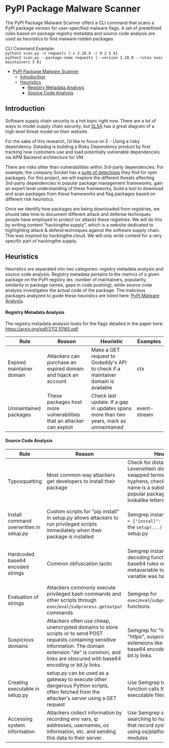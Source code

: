 # PyPI Package Malware Scanner
The PyPI Package Malware Scanner offers a CLI command that scans a PyPI package version for user-specified malware flags. 
A set of predefined rules based on package registry metadata and source code analysis are used as heuristics to find malware-ridden packages.

CLI Command Example: \
`python3 scan.py -n requests [-v 2.28.0 -r 0 2 5 6]`\
`python3 scan.py --package-name requests [--version 2.28.0 --rules exec maintainers 5 6]`

- [PyPI Package Malware Scanner](#pypi-package-malware-scanner)
  - [Introduction](#introduction)
  - [Heuristics](#heuristics)
      - [Registry Metadata Analysis](#registry-metadata-analysis)
      - [Source Code Analysis](#source-code-analysis)

## Introduction
Software supply chain security is a hot topic right now. There are a lot of ways to model supply chain security, but [SLSA](https://slsa.dev/spec/v0.1/index) has a great diagram of a high level threat model on their website.

For the sake of this research, I’d like to focus on E - Using a risky dependency. Datadog is building a Risky Dependency product by first tracking how customers use and load potentially vulnerable dependencies via APM Backend architecture for VM.  

There are risks other than vulnerabilities within 3rd-party dependencies. For example, the company Socket has a [suite of detections](https://docs.google.com/document/d/1FW_sDMQjwFr1M9rJtUCl-FGd9Qx-fSPTkGEhlrze6eE/edit#heading=h.c7o1wqxf0xx) they find for npm packages. For this project, we will explore the different threats affecting 3rd-party dependencies in popular package management frameworks, gain an expert level understanding of these frameworks, build a tool to download and scan packages from these frameworks and flag packages based on different risk heuristics. 

Once we identify how packages are being downloaded from registries, we should take time to document different attack and defense techniques people have employed to protect (or attack) these registries. We will do this by writing content “hackingthe.supply”, which is a website dedicated to highlighting attack & defend techniques against the software supply chain. This was inspired by hackingthe.cloud. We will only write content for a very specific part of hackingthe.supply.

## Heuristics
Heuristics are separated into two categories: registry metadata analysis and source code analysis. Registry metadata pertains to the metrics of a given package on the PyPI registry (ex. number of maintainers, popularity, similarity in package names, gaps in code pushing), while source code analysis investigates the actual code of the package. The malicious packages analyzed to guide these heuristics are listed here: [PyPI Malware Analysis](https://datadoghq.atlassian.net/wiki/spaces/~628e8c561a437e007042ec14/pages/2515534035/PyPI+Malware+Analysis).

#### Registry Metadata Analysis
The registry metadata analysis looks for the flags detailed in the paper here: https://arxiv.org/pdf/2112.10165.pdf

| Rule | Reason | Heuristic | Examples |
|---|---|---|---|
| Expired maintainer domain | Attackers can purchase an expired domain and hijack an account | Make a GET request to Godaddy's API to check if a maintainer domain is available | ctx |
| Unmaintained packages | These packages host more vulnerabilities that an attacker can exploit | Check last update. If a gap in updates spans more than two years, mark as unmaintained | event-stream |

#### Source Code Analysis
| Rule | Reason | Heuristic | Examples |
|---|---|---|---|
| Typosquatting | Most common way attackers get developers to install their package | Check for distance one Levenshtein distance, check for swapped terms around hyphens, check if package name is a substring of more popular packages, check for lookalike letters | (Too many to name) |
| Install command overwritten in setup.py | Custom scripts for "pip install" in setup.py allows attackers to run privileged scripts immediately when their package is installed | Semgrep instances of `cmdclass = {"install": [new script]}` in the `setup(...)` function in setup.py | httplib3, htpplib2, request-oathlib, unicode-csv, etc. |
| Hardcoded base64 encoded strings | Common obfuscation tactic | Semgrep instances of base64 decoding functions. Regex base64 rules on the literal metavariable to determine if variable was hardcoded | colourama, httplib3, request-oathlib, unicode-csv, etc. |
| Evaluation of strings | Attackers commonly execute privileged bash commands and other scripts through `exec`/`eval`/`subprocess.getoutput` commands | Semgrep for `exec`/`eval`/`subprocess.getoutput` functions | colourama, loglib-modules, pzymail |
| Suspicious domains | Attackers often use cheap, unencrypted domains to store scripts or to send POST requests containing sensitive information. The domain extension "de" is common, and links are obscured with base64 encoding or bit.ly links. | Semgrep for "http" instead of "https", suspcious domain extensions like "de" and "xyz", base64 encoded links, and bit.ly links. | pzymail, py-jwt, pyjtw, tenserflow, etc. |
| Creating executable in setup.py | setup.py can be used as a gateway to execute other dangerous Python scripts, often fetched from the attacker's server using a GET request | Use Semgrep to hunt for function calls that create executable files | distrib, colourama, pzymail |
| Accessing system information | Attackers collect information by recording env vars, ip addresses, usernames, os information, etc. and sending this data to their server. | Use Semgrep source/sink searching to hunt for variables that record system information using os/platform/socket/etc. modules | distrib, loglib-modules, tenserflow |

